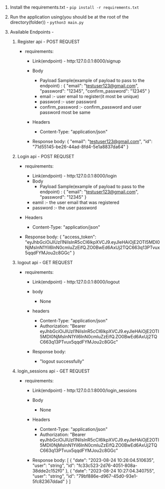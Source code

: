 1. Install the requirements.txt -
    ```pip install -r requirements.txt```

2. Run the application using(you should be at the root of the directory(folder)) -
    ```python3 main.py```

3. Available Endpoints -

    1. Register api - POST REQUEST
        - requirements:
            - Link(endpoint) - http:127.0.0.1:8000/signup
            - Body
                * Payload Sample(example of payload to pass to the endpoint) :
                    {
                        "email": "testuser123@gmail.com",
                        "password": "12345",
                        "confirm_password": "12345"
                    }
                - email :- user email to register(it most be unique)
                - password :- user password
                - confirm_password :- confirm_password and user password most be same

            - Headers
                - Content-Type: "application/json"

            - Response body:
                {
                    "email": "testuser123@gmail.com",
                    "id": "71d55145-be26-44ad-8fd4-5e1a8837da64"
                }


    2. Login api - POST REQUSET
        - requirements:
            - Link(endpoint) - http:127.0.0.1:8000/login
            - Body
                * Payload Sample(example of payload to pass to the endpoint) :
                    {
                        "email": "testuser123@gmail.com",
                        "password": "12345"
                    }
            - eamil :- the user email that was registered
            - password :- the user password

        - Headers
            - Content-Type: "application/json"

        - Response body:
                {
                    "access_token": "eyJhbGciOiJIUzI1NiIsInR5cCI6IkpXVCJ9.eyJleHAiOjE2OTI5MDI0NjMsInN1YiI6InN0cmluZzEifQ.ZO0BwEd6AxUj2TQC663q13PTvux5qqdFYMJou2c8GGc"
                }


    3. logout api - GET REQUEST
        - requirements:
            - Link(endpoint) - http:127.0.0.1:8000/logout
            - body
                - None
            - headers
                - Content-Type: "application/json"
                - Authorization: "Bearer eyJhbGciOiJIUzI1NiIsInR5cCI6IkpXVCJ9.eyJleHAiOjE2OTI5MDI0NjMsInN1YiI6InN0cmluZzEifQ.ZO0BwEd6AxUj2TQC663q13PTvux5qqdFYMJou2c8GGc"

            - Response body:
                - "logout successfully"


    4. login_sessions api - GET REQUEST
        - requirements:
            - Link(endpoint) - http:127.0.0.1:8000/login_sessions
            - Body
                - None
            - Headers
                - Content-Type: "application/json"
                - Authorization: "Bearer eyJhbGciOiJIUzI1NiIsInR5cCI6IkpXVCJ9.eyJleHAiOjE2OTI5MDI0NjMsInN1YiI6InN0cmluZzEifQ.ZO0BwEd6AxUj2TQC663q13PTvux5qqdFYMJou2c8GGc"
            
            - Response body:
                [
                    {
                        "date": "2023-08-24 10:26:04.510635",
                        "user": "string",
                        "id": "fc33c523-2d76-4051-808a-38dde2c152f0"
                    },
                    {
                        "date": "2023-08-24 10:27:04.340755",
                        "user": "string",
                        "id": "79bf886e-d967-45d0-93e1-5fc82367ddad"
                    }
                ]
